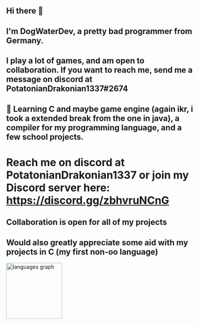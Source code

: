 ## Hi there 👋

## I'm DogWaterDev, a pretty bad programmer from Germany.
## I play a lot of games, and am open to collaboration. If you want to reach me, send me a message on discord at PotatonianDrakonian1337#2674
## 🔭 Learning C and maybe game engine (again ikr, i took a extended break from the one in java), a compiler for my programming language, and a few school projects.
# Reach me on discord at PotatonianDrakonian1337 or join my Discord server here: https://discord.gg/zbhvruNCnG
## Collaboration is open for all of my projects
## Would also greatly appreciate some aid with my projects in C (my first non-oo language)

<img src="https://github-readme-stats.vercel.app/api/top-langs/?username=Michaelninder&locale=en&hide_title=true&layout=compact&card_width=320&langs_count=5&theme=dracula&hide_border=true" height="150" alt="languages graph"  />

<!--
**DogWaterDev/DogWaterDev** is a ✨ _special_ ✨ repository because its `README.md` (this file) appears on your GitHub profile.

Here are some ideas to get you started:

- 🔭 I’m currently working on ...
- 🌱 I’m currently learning ...
- 👯 I’m looking to collaborate on ...
- 🤔 I’m looking for help with ...
- 💬 Ask me about ...
- 📫 How to reach me: ...
- 😄 Pronouns: ...
- ⚡ Fun fact: ...
-->
